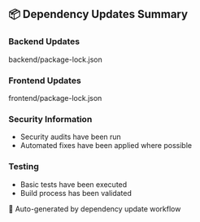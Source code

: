 ## 📦 Dependency Updates Summary

### Backend Updates
backend/package-lock.json
### Frontend Updates
frontend/package-lock.json

### Security Information
- Security audits have been run
- Automated fixes have been applied where possible

### Testing
- Basic tests have been executed
- Build process has been validated

🤖 Auto-generated by dependency update workflow
